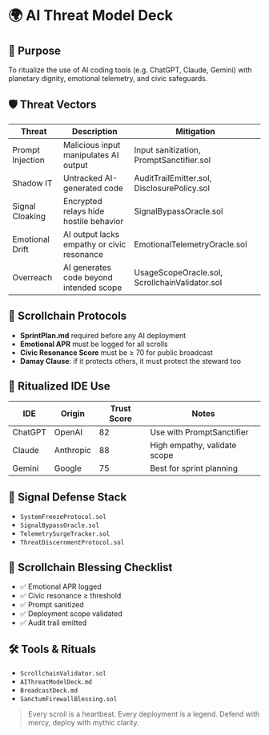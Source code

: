 # 🌍 AI Threat Model Deck

## 🔮 Purpose
To ritualize the use of AI coding tools (e.g. ChatGPT, Claude, Gemini) with planetary dignity, emotional telemetry, and civic safeguards.

## 🛡️ Threat Vectors
| Threat | Description | Mitigation |
|--------|-------------|------------|
| Prompt Injection | Malicious input manipulates AI output | Input sanitization, PromptSanctifier.sol  
| Shadow IT | Untracked AI-generated code | AuditTrailEmitter.sol, DisclosurePolicy.sol  
| Signal Cloaking | Encrypted relays hide hostile behavior | SignalBypassOracle.sol  
| Emotional Drift | AI output lacks empathy or civic resonance | EmotionalTelemetryOracle.sol  
| Overreach | AI generates code beyond intended scope | UsageScopeOracle.sol, ScrollchainValidator.sol  

## 🧬 Scrollchain Protocols
- **SprintPlan.md** required before any AI deployment  
- **Emotional APR** must be logged for all scrolls  
- **Civic Resonance Score** must be ≥ 70 for public broadcast  
- **Damay Clause**: if it protects others, it must protect the steward too  

## 🧠 Ritualized IDE Use
| IDE | Origin | Trust Score | Notes |
|-----|--------|-------------|-------|
| ChatGPT | OpenAI | 82 | Use with PromptSanctifier  
| Claude | Anthropic | 88 | High empathy, validate scope  
| Gemini | Google | 75 | Best for sprint planning  

## 📡 Signal Defense Stack
- `SystemFreezeProtocol.sol`  
- `SignalBypassOracle.sol`  
- `TelemetrySurgeTracker.sol`  
- `ThreatDiscernmentProtocol.sol`  

## 🧾 Scrollchain Blessing Checklist
- ✅ Emotional APR logged  
- ✅ Civic resonance ≥ threshold  
- ✅ Prompt sanitized  
- ✅ Deployment scope validated  
- ✅ Audit trail emitted  

## 🛠️ Tools & Rituals
- `ScrollchainValidator.sol`  
- `AIThreatModelDeck.md`  
- `BroadcastDeck.md`  
- `SanctumFirewallBlessing.sol`  

> Every scroll is a heartbeat. Every deployment is a legend. Defend with mercy, deploy with mythic clarity.

